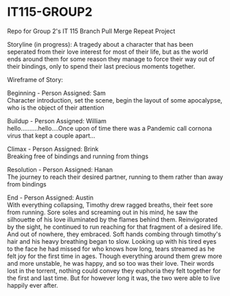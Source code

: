 # IT115-GROUP2
Repo for Group 2's IT 115 Branch Pull Merge Repeat Project

Storyline (in progress): A tragedy about a character that has been seperated from their love interest for most of their life, but as the world ends around them for some reason they manage to force their way out of their bindings, only to spend their last precious moments together. 

Wireframe of Story:

Beginning - Person Assigned: Sam  
Character introduction, set the scene, begin the layout of some apocalypse, who is the object of their attention

Buildup - Person Assigned: William    
hello..........hello....Once upon of time there was a Pandemic call cornona virus that kept a couple apart...

Climax - Person Assigned:  Brink  
Breaking free of bindings and running from things

Resolution - Person Assigned:  Hanan    
The journey to reach their desired partner, running to them rather than away from bindings

End - Person Assigned: Austin  
With everything collapsing, Timothy drew ragged breaths, their feet sore from running. Sore soles and screaming out in his mind, he saw the silhouette of his love illuminated by the flames behind them. Reinvigorated by the sight, he continued to run reaching for that fragment of a desired life. And out of nowhere, they embraced. Soft hands combing through timothy's hair and his heavy breathing began to slow. Looking up with his tired eyes to the face he had missed for who knows how long, tears streamed as he felt joy for the first time in ages. Though everything around them grew more and more unstable, he was happy, and so too was their love. Their words lost in the torrent, nothing could convey they euphoria they felt together for the first and last time. But for however long it was, the two were able to live happily ever after.
